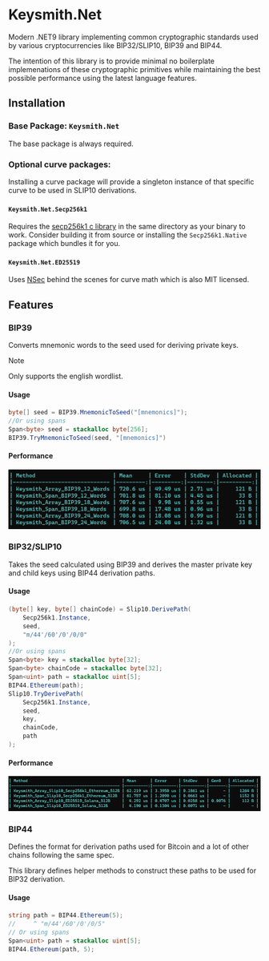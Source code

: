 # Keysmith.Net

Modern .NET9 library implementing common cryptographic standards used by various cryptocurrencies like BIP32/SLIP10, BIP39 and BIP44.

The intention of this library is to provide minimal no boilerplate implemenations of these cryptographic primitives while maintaining the best possible performance using the latest language features.

## Installation

### Base Package: `Keysmith.Net`

The base package is always required.

### Optional curve packages:

Installing a curve package will provide a singleton instance of that specific curve to be used in SLIP10 derivations.

#### `Keysmith.Net.Secp256k1`

Requires the [secp256k1 c library](https://github.com/bitcoin-core/secp256k1) in the same directory as your binary to work.
Consider building it from source or installing the `Secp256k1.Native` package which bundles it for you.

#### `Keysmith.Net.ED25519`

Uses [NSec](https://nsec.rocks/) behind the scenes for curve math which is also MIT licensed.

## Features

### BIP39

Converts mnemonic words to the seed used for deriving private keys.

> [!NOTE]  
> Only supports the english wordlist.

#### Usage

```cs
byte[] seed = BIP39.MnemonicToSeed("[mnemonics]");
//Or using spans
Span<byte> seed = stackalloc byte[256];
BIP39.TryMnemonicToSeed(seed, "[mnemonics]")
```

#### Performance

<img src="./img/bip39_bench.png" />

### BIP32/SLIP10

Takes the seed calculated using BIP39 and derives the master private key and child keys using BIP44 derivation paths.

#### Usage

```cs
(byte[] key, byte[] chainCode) = Slip10.DerivePath(
    Secp256k1.Instance,
    seed,
    "m/44'/60'/0'/0/0"
);
//Or using spans
Span<byte> key = stackalloc byte[32];
Span<byte> chainCode = stackalloc byte[32];
Span<uint> path = stackalloc uint[5];
BIP44.Ethereum(path);
Slip10.TryDerivePath(
    Secp256k1.Instance,
    seed,
    key,
    chainCode,
    path
);
```

#### Performance

<img src="./img/slip10_bench.png" />

### BIP44

Defines the format for derivation paths used for Bitcoin and a lot of other chains following the same spec.

This library defines helper methods to construct these paths to be used for BIP32 derivation.

#### Usage

```cs
string path = BIP44.Ethereum(5);
//     ^ "m/44'/60'/0'/0/5"
// Or using spans
Span<uint> path = stackalloc uint[5];
BIP44.Ethereum(path, 5);
```
